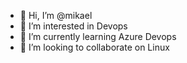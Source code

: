 - 👋 Hi, I’m @mikael
- 👀 I’m interested in Devops
- 🌱 I’m currently learning Azure Devops
- 💞️ I’m looking to collaborate on Linux


<!---
mhemma/mhemma is a ✨ special ✨ repository because its `README.md` (this file) appears on your GitHub profile.
You can click the Preview link to take a look at your changes.
--->

